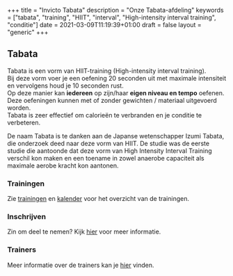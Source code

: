 +++
title = "Invicto Tabata"
description = "Onze Tabata-afdeling"
keywords = ["tabata", "training", "HIIT", "interval", "High-intensity interval training", "conditie"]
date = 2021-03-09T11:19:39+01:00
draft = false
layout = "generic"
+++
## Tabata

Tabata is een vorm van HIIT-training (High-intensity interval training). \
Bij deze vorm voer je een oefening 20 seconden uit met maximale intensiteit en vervolgens houd je 10 seconden rust. \
Op deze manier kan **iedereen** op zijn/haar **eigen niveau en tempo** oefenen. \
Deze oefeningen kunnen met of zonder gewichten / materiaal uitgevoerd worden. \
Tabata is zeer effectief om calorieën te verbranden en je conditie te verbeteren.

De naam Tabata is te danken aan de Japanse wetenschapper Izumi Tabata, die onderzoek deed naar deze vorm van HIIT. De studie was de eerste studie die aantoonde dat deze vorm van High Intensity Interval Training verschil kon maken en een toename in zowel anaerobe capaciteit als maximale aerobe kracht kon aantonen.


### Trainingen
Zie [trainingen](/trainingen) en [kalender](/kalender) voor het overzicht van de trainingen.

### Inschrijven
Zin om deel te nemen? Kijk [hier](/trainingen) voor meer informatie.

### Trainers
Meer informatie over de trainers kan je [hier](/trainers) vinden.